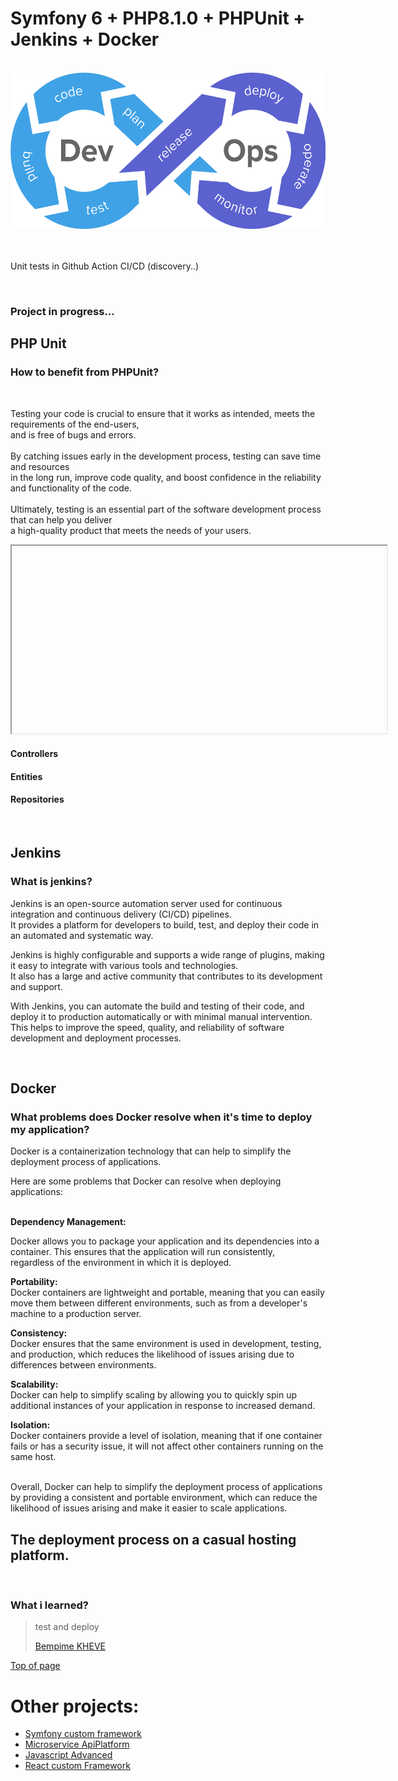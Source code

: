 # Symfony 6 + PHP8.1.0 + PHPUnit + Jenkins + Docker

<br/>
<div align="center"><img src="public/images/cicd-gotestr.png" height="250" alt="image"></div>

<br/>

<br/>

Unit tests in Github Action CI/CD (discovery..)
<br/>

<br/>

### Project in progress...

## PHP Unit

<h3>How to benefit from PHPUnit?</h3>

<br>

Testing your code is crucial to ensure that it works as intended, meets the requirements of the end-users, <br>
and is free of bugs and errors.<br><br>
By catching issues early in the development process, testing can save time and resources <br>
in the long run, improve code quality, and boost confidence in the reliability and functionality of the code.<br><br>
Ultimately, testing is an essential part of the software development process that can help you deliver<br>
a high-quality product that meets the needs of your users.

<iframe height="300" width="600">

</iframe>

#### Controllers

#### Entities

#### Repositories

<br>

## Jenkins

<h3> What is jenkins?</h3>
<p>
Jenkins is an open-source automation server used for continuous integration and continuous delivery (CI/CD) pipelines. <br>
It provides a platform for developers to build, test, and deploy their code in an automated and systematic way.<br>

Jenkins is highly configurable and supports a wide range of plugins, making it easy to integrate with various tools and technologies.<br>
It also has a large and active community that contributes to its development and support.<br>

With Jenkins, you can automate the build and testing of their code, and deploy it to production automatically or with minimal manual intervention. This helps to improve the speed, quality, and reliability of software development and deployment processes.</p>

<br>

## Docker

### What problems does Docker resolve when it's time to deploy my application?

Docker is a containerization technology that can help to simplify the deployment process of applications. <br>

Here are some problems that Docker can resolve when deploying applications:<br><br>

<b>Dependency Management: </b><br>

Docker allows you to package your application and its dependencies into a container. This ensures that the application will run consistently,<br>
regardless of the environment in which it is deployed.

<b>Portability:</b> <br>
Docker containers are lightweight and portable, meaning that you can easily move them between different environments, such as from a developer's machine to a production server.

<b>Consistency:</b> <br>
Docker ensures that the same environment is used in development, testing, and production, which reduces the likelihood of issues arising due to differences between environments.

<b>Scalability:</b> <br>
Docker can help to simplify scaling by allowing you to quickly spin up additional instances of your application in response to increased demand.

<b>Isolation:</b> <br>
Docker containers provide a level of isolation, meaning that if one container fails or has a security issue, it will not affect other containers running on the same host.<br><br>

Overall, Docker can help to simplify the deployment process of applications by providing a consistent and portable environment, which can reduce the likelihood of issues arising and make it easier to scale applications.

## The deployment process on a casual hosting platform.

<br/>

### What i learned?

> test and deploy
>
> [Bempime KHEVE](https://www.linkedin.com/in/bempime-kheve/)<br/>

<a href="https://github.com/Juju075/symfony-devops#symfony-6--php810---phpunit--jenkins--docker">Top of page</a>

# Other projects:

<ul>
    <li><a href="https://github.com/Juju075/php_framework">Symfony custom framework</a></li>
    <li><a href="#">Microservice ApiPlatform</a></li>
    <li><a href="#">Javascript Advanced</a></li>
    <li><a href="#">React custom Framework</a></li>
</ul>

<br>
